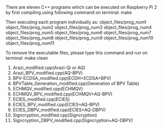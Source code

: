 There are eleven C++ programs which can be executed on Raspberry Pi 2 by first compiling using following command on terminal:
make

Then executing each program individually as:
object_files/prog_num1
object_files/prog_num2
object_files/prog_num3
object_files/prog_num4
object_files/prog_num5
object_files/prog_num6
object_files/prog_num7
object_files/prog_num8
object_files/prog_num9
object_files/prog_num10
object_files/prog_num11


To remove the executable files, please type this command and run on terminal:
make clean

1.  Arazi_modified.cpp(Arazi-Qi or AQ)
2.  Arazi_BPV_modified.cpp(AQ-BPV)
3.  BPV-ECDSA_modified.cpp(ECDH+ECDSA+BPV)
4.  BPVTable_Generation_modified.cpp(Generation of BPV Table)
5.  ECHMQV_modified.cpp(ECHMQV)
6.  ECHMQV_BPV_modified.cpp(ECHMQV+AQ-BPV)
7.  ECIES_modified.cpp(ECIES)
8.  ECIES_BPV_modified.cpp(ECIES+AQ-BPV)
9.  ECIES_DBPV_modified.cpp(ECIES+AQ-DBPV)
10. Signcryption_modified.cpp(Signcryption)
11. Signcryption_DBPV_modified.cpp(Signcryption+AQ-DBPV)
